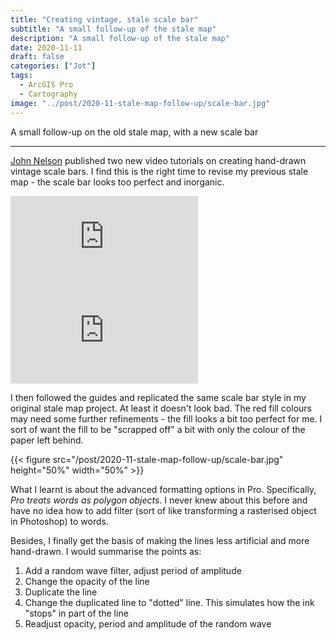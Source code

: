 ```yaml
---
title: "Creating vintage, stale scale bar"
subtitle: "A small follow-up of the stale map"
description: "A small follow-up of the stale map"
date: 2020-11-11
draft: false
categories: ["Jot"]
tags:
  - ArcGIS Pro
  - Cartography
image: "../post/2020-11-stale-map-follow-up/scale-bar.jpg"
---
```


A small follow-up on the old stale map, with a new scale bar

<!--more-->

---

[John Nelson](https://www.esri.com/arcgis-blog/author/j_nelson/) published two new video tutorials on creating hand-drawn vintage scale bars. I find this is the right time to revise my previous stale map - the scale bar looks too perfect and inorganic.

<!-- TODO: repsonsive for mobile phones -->
<iframe class="youtube-player" type="text/html"
        src="https://www.youtube.com/embed/eJPHQCGjvuQ" start=0 allowfullscreen frameborder="0">
</iframe>

<br>

<iframe class="youtube-player" type="text/html"
        src="https://www.youtube.com/embed/eTQTvP7QqfA" start=0 allowfullscreen frameborder="0">
</iframe>

I then followed the guides and replicated the same scale bar style in my original stale map project. At least it doesn't look bad. The red fill colours may need some further refinements - the fill looks a bit too perfect for me. I sort of want the fill to be "scrapped off" a bit with only the colour of the paper left behind.

{{< figure src="/post/2020-11-stale-map-follow-up/scale-bar.jpg" height="50%" width="50%" >}}


What I learnt is about the advanced formatting options in Pro. Specifically, _Pro treats words as polygon objects_. I never knew about this before and have no idea how to add filter (sort of like transforming a rasterised object in Photoshop) to words.

Besides, I finally get the basis of making the lines less artificial and more hand-drawn. I would summarise the points as:

1. Add a random wave filter, adjust period of amplitude
2. Change the opacity of the line
3. Duplicate the line
4. Change the duplicated line to "dotted" line. This simulates how the ink "stops" in part of the line
5. Readjust opacity, period and amplitude of the random wave
